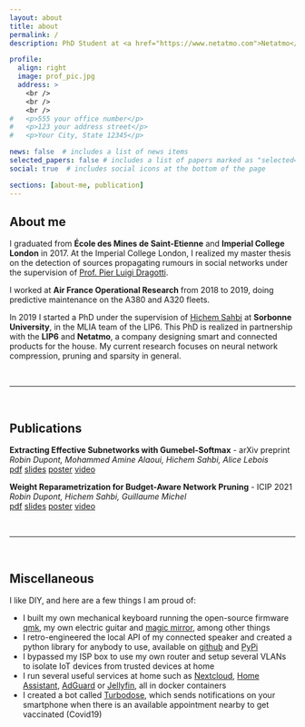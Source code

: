 ```yaml
---
layout: about
title: about
permalink: /
description: PhD Student at <a href="https://www.netatmo.com">Netatmo</a> and Sorbonne University (<a href="https://mlia.lip6.fr/">MLIA</a> Team - LIP6)

profile:
  align: right
  image: prof_pic.jpg
  address: >
    <br />
    <br />
    <br />
#   <p>555 your office number</p>
#   <p>123 your address street</p>
#   <p>Your City, State 12345</p>

news: false  # includes a list of news items
selected_papers: false # includes a list of papers marked as "selected={true}"
social: true  # includes social icons at the bottom of the page

sections: [about-me, publication]
---
```


## About me

I graduated from **École des Mines de Saint-Etienne** and **Imperial College London** in 2017.
At the Imperial College London, I realized my master thesis on the detection of sources propagating rumours in social networks under the supervision of [Prof. Pier Luigi Dragotti](https://www.imperial.ac.uk/people/p.dragotti).

I worked at **Air France Operational Research** from 2018 to 2019, doing predictive maintenance on the A380 and A320 fleets.

In 2019 I started a PhD under the supervision of [Hichem Sahbi](http://www-ia.lip6.fr/~sahbi/) at **Sorbonne University**, in the MLIA team of the LIP6. This PhD is realized in partnership with the **LIP6** and **Netatmo**, a company designing smart and connected products for the house. My current research focuses on neural network compression, pruning and sparsity in general.


<br />
<hr />
<br />


## Publications 

**Extracting Effective Subnetworks with Gumebel-Softmax** - arXiv preprint\
_Robin Dupont, Mohammed Amine Alaoui, Hichem Sahbi, Alice Lebois_ \
[pdf](https://arxiv.org/abs/2202.12986) [slides](assets/pdf/dupont_slides_icip_2022.pdf) [poster](assets/pdf/dupont_poster_icip_2022.pdf) [video](https://youtu.be/8hwW-ijQnPI)

**Weight Reparametrization for Budget-Aware Network Pruning** - ICIP 2021\
_Robin Dupont, Hichem Sahbi, Guillaume Michel_ \
[pdf](https://arxiv.org/abs/2107.03909)  [slides](assets/pdf/dupont_slides_icip_2021.pdf)  [poster](assets/pdf/dupont_poster_icip_2021.pdf)  [video](https://youtu.be/mfny00pmC_0)


<br />
<hr />
<br />

## Miscellaneous

I like DIY, and here are a few things I am proud of:
-  I built my own mechanical keyboard running the open-source firmware [qmk](https://qmk.fm/), my own electric guitar and [magic mirror](https://magicmirror.builders/), among other things
-  I retro-engineered the local API of my connected speaker and created a python library for anybody to use, available on [github](https://github.com/N0ciple/pykefcontrol) and [PyPi](https://pypi.org/project/pykefcontrol/)
-  I bypassed my ISP box to use my own router and setup several VLANs to isolate IoT devices from trusted devices at home
-  I run several useful services at home such as [Nextcloud](https://nextcloud.com/), [Home Assistant](https://www.home-assistant.io/), [AdGuard](https://github.com/AdguardTeam/AdGuardHome) or [Jellyfin](https://jellyfin.org/), all in docker containers
-  I created a bot called [Turbodose](https://github.com/N0ciple/turbodose), which sends notifications on your smartphone when there is an available appointment nearby to get vaccinated (Covid19)
